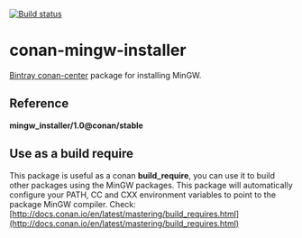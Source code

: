 [![Build status](https://ci.appveyor.com/api/projects/status/48oc6nv4ju4b9gjb/branch/master?svg=true)](https://ci.appveyor.com/project/lasote/conan-mingw-installer-p6wrh/branch/master)

# conan-mingw-installer

[Bintray conan-center](https://bintray.com/conan/conan-center?filterByPkgName=mingw_installer%3Aconan) package for installing MinGW.

## Reference

**mingw_installer/1.0@conan/stable**


## Use as a build require

  This package is useful as a conan **build_require**, you can use it to build other packages using the MinGW packages.
  This package will automatically configure your PATH, CC and CXX environment variables to point to the package MinGW compiler.
  Check: [http://docs.conan.io/en/latest/mastering/build_requires.html](http://docs.conan.io/en/latest/mastering/build_requires.html)
  
  

  